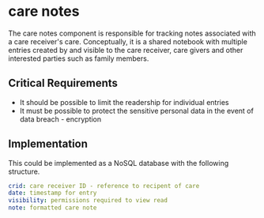 # care notes

The care notes component is responsible for tracking notes associated with a care receiver's care. Conceptually, it is a shared notebook with multiple entries created by and visible to the care receiver, care givers and other interested parties such as family members.

## Critical Requirements

* It should be possible to limit the readership for individual entries
* It must be possible to protect the sensitive personal data in the event of data breach - encryption

## Implementation

This could be implemented as a NoSQL database with the following structure.

```yaml
crid: care receiver ID - reference to recipent of care
date: timestamp for entry
visibility: permissions required to view read
note: formatted care note
```